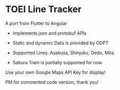 # TOEI Line Tracker

A port from Flutter to Angular

- Implements json and protobuf APIs

- Static and dynamic Data is provided by ODPT

- Supported Lines: Asakusa, Shinjuku, Oedo, Mita.
  
- Sakura Tram is partially supported for now


Use your own Google Maps API Key for display!

PM for commented code version, thank you!

